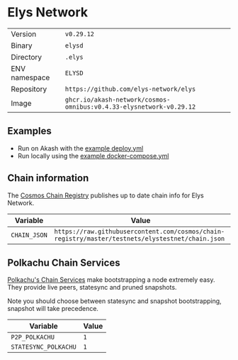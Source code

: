 # Elys Network

| | |
|---|---|
|Version|`v0.29.12`|
|Binary|`elysd`|
|Directory|`.elys`|
|ENV namespace|`ELYSD`|
|Repository|`https://github.com/elys-network/elys`|
|Image|`ghcr.io/akash-network/cosmos-omnibus:v0.4.33-elysnetwork-v0.29.12`|

## Examples

- Run on Akash with the [example deploy.yml](./deploy.yml)
- Run locally using the [example docker-compose.yml](./docker-compose.yml)

## Chain information

The [Cosmos Chain Registry](https://github.com/cosmos/chain-registry) publishes up to date chain info for Elys Network.

|Variable|Value|
|---|---|
|`CHAIN_JSON`|`https://raw.githubusercontent.com/cosmos/chain-registry/master/testnets/elystestnet/chain.json`|

## Polkachu Chain Services

[Polkachu's Chain Services](https://www.polkachu.com/) make bootstrapping a node extremely easy. They provide live peers, statesync and pruned snapshots.

Note you should choose between statesync and snapshot bootstrapping, snapshot will take precedence.

|Variable|Value|
|---|---|
|`P2P_POLKACHU`|`1`|
|`STATESYNC_POLKACHU`|`1`|

